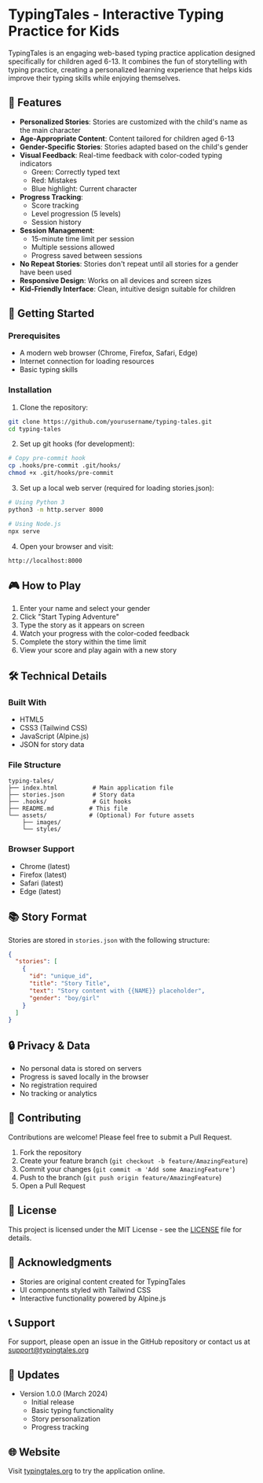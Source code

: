 # TypingTales - Interactive Typing Practice for Kids

TypingTales is an engaging web-based typing practice application designed specifically for children aged 6-13. It combines the fun of storytelling with typing practice, creating a personalized learning experience that helps kids improve their typing skills while enjoying themselves.

## 🌟 Features

- **Personalized Stories**: Stories are customized with the child's name as the main character
- **Age-Appropriate Content**: Content tailored for children aged 6-13
- **Gender-Specific Stories**: Stories adapted based on the child's gender
- **Visual Feedback**: Real-time feedback with color-coded typing indicators
  - Green: Correctly typed text
  - Red: Mistakes
  - Blue highlight: Current character
- **Progress Tracking**: 
  - Score tracking
  - Level progression (5 levels)
  - Session history
- **Session Management**:
  - 15-minute time limit per session
  - Multiple sessions allowed
  - Progress saved between sessions
- **No Repeat Stories**: Stories don't repeat until all stories for a gender have been used
- **Responsive Design**: Works on all devices and screen sizes
- **Kid-Friendly Interface**: Clean, intuitive design suitable for children

## 🚀 Getting Started

### Prerequisites

- A modern web browser (Chrome, Firefox, Safari, Edge)
- Internet connection for loading resources
- Basic typing skills

### Installation

1. Clone the repository:
```bash
git clone https://github.com/yourusername/typing-tales.git
cd typing-tales
```

2. Set up git hooks (for development):
```bash
# Copy pre-commit hook
cp .hooks/pre-commit .git/hooks/
chmod +x .git/hooks/pre-commit
```

3. Set up a local web server (required for loading stories.json):
```bash
# Using Python 3
python3 -m http.server 8000

# Using Node.js
npx serve
```

4. Open your browser and visit:
```
http://localhost:8000
```

## 🎮 How to Play

1. Enter your name and select your gender
2. Click "Start Typing Adventure"
3. Type the story as it appears on screen
4. Watch your progress with the color-coded feedback
5. Complete the story within the time limit
6. View your score and play again with a new story

## 🛠️ Technical Details

### Built With

- HTML5
- CSS3 (Tailwind CSS)
- JavaScript (Alpine.js)
- JSON for story data

### File Structure

```
typing-tales/
├── index.html          # Main application file
├── stories.json        # Story data
├── .hooks/             # Git hooks
├── README.md          # This file
└── assets/            # (Optional) For future assets
    ├── images/
    └── styles/
```

### Browser Support

- Chrome (latest)
- Firefox (latest)
- Safari (latest)
- Edge (latest)

## 📚 Story Format

Stories are stored in `stories.json` with the following structure:

```json
{
  "stories": [
    {
      "id": "unique_id",
      "title": "Story Title",
      "text": "Story content with {{NAME}} placeholder",
      "gender": "boy/girl"
    }
  ]
}
```

## 🔒 Privacy & Data

- No personal data is stored on servers
- Progress is saved locally in the browser
- No registration required
- No tracking or analytics

## 🤝 Contributing

Contributions are welcome! Please feel free to submit a Pull Request.

1. Fork the repository
2. Create your feature branch (`git checkout -b feature/AmazingFeature`)
3. Commit your changes (`git commit -m 'Add some AmazingFeature'`)
4. Push to the branch (`git push origin feature/AmazingFeature`)
5. Open a Pull Request

## 📝 License

This project is licensed under the MIT License - see the [LICENSE](LICENSE) file for details.

## 🙏 Acknowledgments

- Stories are original content created for TypingTales
- UI components styled with Tailwind CSS
- Interactive functionality powered by Alpine.js

## 📞 Support

For support, please open an issue in the GitHub repository or contact us at support@typingtales.org

## 🔄 Updates

- Version 1.0.0 (March 2024)
  - Initial release
  - Basic typing functionality
  - Story personalization
  - Progress tracking

## 🌐 Website

Visit [typingtales.org](https://typingtales.org) to try the application online. 